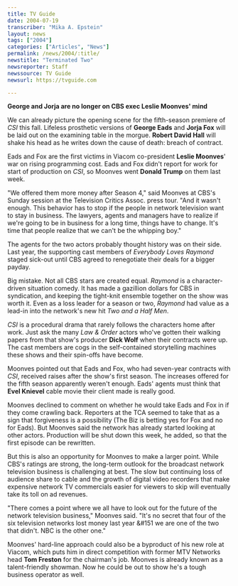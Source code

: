 ```yaml
---
title: TV Guide
date: 2004-07-19
transcriber: "Mika A. Epstein"
layout: news
tags: ["2004"]
categories: ["Articles", "News"]
permalink: /news/2004/:title/
newstitle: "Terminated Two"
newsreporter: Staff
newssource: TV Guide
newsurl: https://tvguide.com

---
```


**George and Jorja are no longer on CBS exec Leslie Moonves' mind**

We can already picture the opening scene for the fifth-season premiere of *CSI* this fall. Lifeless prosthetic versions of **George Eads** and **Jorja Fox** will be laid out on the examining table in the morgue. **Robert David Hall** will shake his head as he writes down the cause of death: breach of contract.

Eads and Fox are the first victims in Viacom co-president **Leslie Moonves**' war on rising programming cost. Eads and Fox didn't report for work for start of production on *CSI*, so Moonves went **Donald Trump** on them last week.

"We offered them more money after Season 4," said Moonves at CBS's Sunday session at the Television Critics Assoc. press tour. "And it wasn't enough. This behavior has to stop if the people in network television want to stay in business. The lawyers, agents and managers have to realize if we're going to be in business for a long time, things have to change. It's time that people realize that we can't be the whipping boy."

The agents for the two actors probably thought history was on their side. Last year, the supporting cast members of *Everybody Loves Raymond* staged sick-out until CBS agreed to renegotiate their deals for a bigger payday.

Big mistake. Not all CBS stars are created equal. *Raymond* is a character-driven situation comedy. It has made a gazillion dollars for CBS in syndication, and keeping the tight-knit ensemble together on the show was worth it. Even as a loss leader for a season or two, *Raymond* had value as a lead-in into the network's new hit *Two and a Half Men*.

*CSI* is a procedural drama that rarely follows the characters home after work. Just ask the many *Law & Order* actors who've gotten their walking papers from that show's producer **Dick Wolf** when their contracts were up. The cast members are cogs in the self-contained storytelling machines these shows and their spin-offs have become.

Moonves pointed out that Eads and Fox, who had seven-year contracts with *CSI*, received raises after the show's first season. The increases offered for the fifth season apparently weren't enough. Eads' agents must think that **Evel Knievel** cable movie their client made is really good.

Moonves declined to comment on whether he would take Eads and Fox in if they come crawling back. Reporters at the TCA seemed to take that as a sign that forgiveness is a possibility (The Biz is betting yes for Fox and no for Eads). But Moonves said the network has already started looking at other actors. Production will be shut down this week, he added, so that the first episode can be rewritten.

But this is also an opportunity for Moonves to make a larger point. While CBS's ratings are strong, the long-term outlook for the broadcast network television business is challenging at best. The slow but continuing loss of audience share to cable and the growth of digital video recorders that make expensive network TV commercials easier for viewers to skip will eventually take its toll on ad revenues.

"There comes a point where we all have to look out for the future of the network television business," Moonves said. "It's no secret that four of the six television networks lost money last year &#151 we are one of the two that didn't. NBC is the other one."

Moonves' hard-line approach could also be a byproduct of his new role at Viacom, which puts him in direct competition with former MTV Networks head **Tom Freston** for the chairman's job. Moonves is already known as a talent-friendly showman. Now he could be out to show he's a tough business operator as well.

